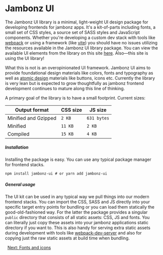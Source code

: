 # Jambonz UI

The Jambonz UI library is a minimal, light-weight UI design package for developing frontends for jambonz apps. It's a kit-of-parts including fonts, a small set of CSS styles, a source set of SASS styles and JavaScript components. Whether you're developing a custom dev stack with tools like [webpack](https://webpack.js.org/) or using a framework (like [vite](https://vitejs.dev/)) you should have no issues utilizing the resources available in the Jambonz UI library package. You can view the available UI elements from the library on this site [here](/jambonz-ui/). Also—this site is using the UI library!

What this is not is an overopinionated UI framework. Jambonz UI aims to provide foundational design materials like colors, fonts and typography as well as [atomic design](https://bradfrost.com/blog/post/atomic-web-design/) materials like buttons, icons etc. Currently the library is very lean but is expected to grow thoughtfully as jambonz frontend development continues to mature along this line of thinking.

A primary goal of the library is to have a small footprint. Current sizes:

| Output format | CSS size | JS size |
|---------------|----------|---------|
| Minified and Gzipped | `2 KB` | `631 bytes` |
| Minified | `11 KB` | `2 KB` |
| Compiled | `15 KB` | `4 KB` |

##### Installation

Installing the package is easy. You can use any typical package manager for frontend stacks.

```shell
npm install jambonz-ui # or yarn add jambonz-ui
```

##### General usage

The UI kit can be used in any typical way we pull things into our modern frontend stacks. You can import the CSS, SASS and JS directly into your specific target entry points for bundling or you can load them statically the good-old-fashioned way. For the latter the package provides a singular `public` directory that consists of all static assets: CSS, JS and fonts. You can literally just copy these assets into your jambonz applications static directory if you want to. This is also handy for serving extra static assets during development with tools like [webpack-dev-server](https://webpack.js.org/configuration/dev-server/) and also for copying just the raw static assets at build time when bundling.

<p class="flex">
<span>&nbsp;</span>
<a href="/docs/jambonz-ui/fonts-and-icons/">Next: Fonts and icons</a>
</p>